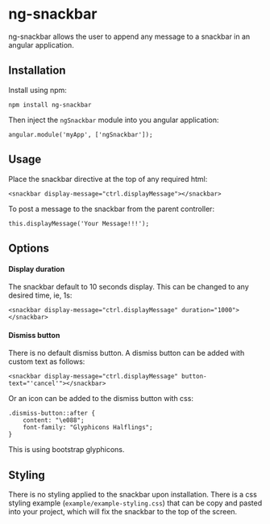 # ng-snackbar

ng-snackbar allows the user to append any message to a snackbar in an angular application.

## Installation
Install using npm:
```
npm install ng-snackbar
```
Then inject the `ngSnackbar` module into you angular application:
```
angular.module('myApp', ['ngSnackbar']);
```

## Usage
Place the snackbar directive at the top of any required html:
```
<snackbar display-message="ctrl.displayMessage"></snackbar>
```
To post a message to the snackbar from the parent controller:
```
this.displayMessage('Your Message!!!');
```
## Options

#### Display duration
The snackbar default to 10 seconds display. This can be changed to any desired time, ie, 1s:
```
<snackbar display-message="ctrl.displayMessage" duration="1000"></snackbar>
```

#### Dismiss button
There is no default dismiss button. A dismiss button can be added with custom text as follows:
```
<snackbar display-message="ctrl.displayMessage" button-text="'cancel'"></snackbar>
```
Or an icon can be added to the dismiss button with css:
```
.dismiss-button::after {
    content: "\e088";
    font-family: "Glyphicons Halflings";
}
```
This is using bootstrap glyphicons.

## Styling
There is no styling applied to the snackbar upon installation. There is a css styling example (`example/example-styling.css`) that can be copy and pasted into your project, which will fix the snackbar to the top of the screen.
